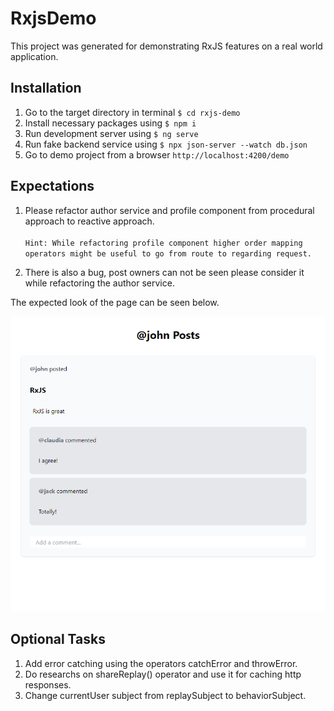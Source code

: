 # RxjsDemo

This project was generated for demonstrating RxJS features on a real world application.

## Installation

1. Go to the target directory in terminal `$ cd rxjs-demo` 
2. Install necessary packages using `$ npm i` 
3. Run development server using `$ ng serve`  
4. Run fake backend service using `$ npx json-server --watch db.json` 
5. Go to demo project from a browser `http://localhost:4200/demo`


## Expectations

1. Please refactor author service and profile component from procedural approach to reactive approach. </br> </br>
`Hint: While refactoring profile component higher order mapping operators might be useful to go from route to regarding request.` 

2. There is also a bug, post owners can not be seen please consider it while refactoring the author service.  

The expected look of the page can be seen below.

![alt text](/img/expected.png)

## Optional Tasks

1. Add error catching using the operators catchError and throwError.
2. Do researchs on shareReplay() operator and use it for caching http responses.
3. Change currentUser subject from replaySubject to behaviorSubject.


